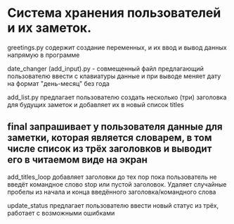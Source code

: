 # Cистема хранения пользователей и их заметок.

greetings.py содержит создание переменных, и их ввод и вывод данных напрямую в программе

date_changer (add_input).py - совмещенный файл предлагающий пользователю ввести с клавиатуры данные и при выводе меняет дату на формат "день-месяц" без года

add_list.py предлагает пользователю создать несколько (три) заголовка для будущих заметок и добавляет их в новый список titles

final запрашивает у пользователя данные для заметки, которая является словарем, в том числе список из трёх заголовков и выводит его в читаемом виде на экран
-----------------------------------------

add_titles_loop добавляет заголовки до тех пор пока пользователь не введёт командное слово stop или пустой заголовок. Удаляет случайные пробелы из начала и конца введённого заголовка/командного слова

update_status предлагает пользователю ввести новый статус из трёх, работает с возможными ошибками
